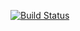 [![Build Status](https://travis-ci.org/toderas/e-commerce.svg?branch=master)](https://travis-ci.org/toderas/e-commerce)